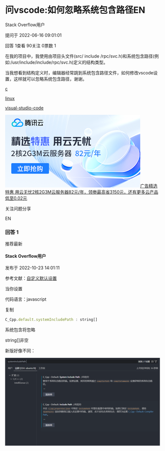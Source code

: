 # 问vscode:如何忽略系统包含路径EN

Stack Overflow用户

提问于 2022-06-16 09:01:01

回答 1查看 90关注 0票数 1

在我的项目中，我使用由项目头文件(src/ include /rpc/svc.h)和系统包含路径(例如:/usr/include/include/rpc/svc.h)定义的结构类型。

当我想看到结构定义时，编辑器经常跳到系统包含路径文件，如何修改vscode设置，这样就可以忽略系统包含路径，谢谢。

[c](https://cloud.tencent.com/developer/search/ask-c)

[linux](https://cloud.tencent.com/developer/search/ask-linux)

[visual-studio-code](https://cloud.tencent.com/developer/search/ask-visual-studio-code)

[![精选特惠 用云无忧](忽略包含系统路径.assets/20240410-9bb9bf9c.png)广告精选特惠 用云无忧2核2G3M云服务器82元/年，领劵最高省3150元，还有更多云产品低至0.02元](https://cloud.tencent.com/act/pro/bestselling?from=20187&from_column=20187#newuser)

关注问题分享

EN

### 回答 1

推荐最新

#### Stack Overflow用户

发布于 2022-10-23 14:01:11

参考文献：[自定义默认设置](https://cloud.tencent.com/developer/tools/blog-entry?target=https%3A%2F%2Fcode.visualstudio.com%2Fdocs%2Fcpp%2Fcustomize-default-settings-cpp&source=ask&objectId=107050189)

当你设置

代码语言：javascript

复制

```javascript
C_Cpp.default.systemIncludePath : string[]
```

系统包含将忽略

string[]非空

新版好像不同：

![image-20240510172228165](忽略包含系统路径.assets/image-20240510172228165.png)